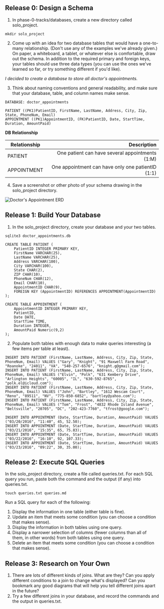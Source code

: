 ## Release 0: Design a Schema

1. In phase-0-tracks/databases, create a new directory called solo_project.
```
mkdir solo_project
```

2. Come up with an idea for two database tables that would have a one-to-many relationship. (Don't use any of the examples we've already given.) On paper, a whiteboard, a tablet, or whatever else is comfortable, draw out the schema. In addition to the required primary and foreign keys, your tables should use three data types (you can use the ones we've learned so far, or try something different if you'd like).

*I decided to create a database to store all doctor's appointments.*


3. Think about naming conventions and general readability, and make sure that your database, table, and column names make sense.

```
DATABASE: doctor_appointments

PATIENT ((PK1)PatientID, FirstName, LastName, Address, City, Zip, State, PhoneNum, Email)
APPOINTMENT ((PK1)AppointmentID, (FK)PatientID, Date, StartTime, Duration, AmountPaid)

```

**DB Relationship**

Relationship | Description 
---------------- | ----------------:
PATIENT  | One patient can have several appointments (1:M)|
APPOINTMENT  | One appointment can have only one patientID (1:1) |

4. Save a screenshot or other photo of your schema drawing in the solo_project directory.

![Doctor's Appointment ERD](https://github.com/mpletcher/phase-0-tracks/tree/master/databases/solo_project/erd_doctors_appointment.png)


## Release 1: Build Your Database
1. In the solo_project directory, create your database and your two tables.
```
sqlite3 doctor_appointments.db
```

```
CREATE TABLE PATIENT (
	PatientID INTEGER PRIMARY KEY,
	FirstName VARCHAR(25),
    LastName VARCHAR(25),
    Address VARCHAR(100),
    City VARCHAR(100),    
	State CHAR(2),
	ZIP CHAR(10),
	PhoneNum CHAR(12),
 	Email CHAR(10), 
    AppointmentID CHAR(9),
	FOREIGN KEY (AppointmentID) REFERENCES APPOINTMENT(AppointmentID)
);

CREATE TABLE APPOINTMENT (
	AppointmentID INTEGER PRIMARY KEY,
    PatientID,
	Date DATE,
    StartTime TIME,
	Duration INTEGER,
    AmountPaid Numeric(9,2)
);

```

2. Populate both tables with enough data to make queries interesting (a few items per table at least).
```
INSERT INTO PATIENT (FirstName, LastName, Address, City, Zip, State, PhoneNum, Email) VALUES ("Gary", "Knight", "91 Maxwell Farm Road", "Roanoke", "24011", "VA", "540-257-6576", "knight.g@gmail.com");
INSERT INTO PATIENT (FirstName, LastName, Address, City, Zip, State, PhoneNum, Email) VALUES ("Elvin", "Polk", "631 Kembery Drive", "Arlington Heights", "60005", "IL", "630-592-8765", "polk.el@icloud.com");
INSERT INTO PATIENT (FirstName, LastName, Address, City, Zip, State, PhoneNum, Email) VALUES ("John", "Bartley", "1612 Wescam Court", "Reno", "89511", "NV", "775-850-6852", "bartley@yahoo.com");
INSERT INTO PATIENT (FirstName, LastName, Address, City, Zip, State, PhoneNum, Email) VALUES ("Tom", "Frost", "4832 Rhode Island Avenue", "Beltsville", "20705", "DC", "202-423-7760", "tfrost@google.com");

INSERT INTO APPOINTMENT (Date, StartTime, Duration, AmountPaid) VALUES ("03/20/2016", "11:40", 45, 52.50);
INSERT INTO APPOINTMENT (Date, StartTime, Duration, AmountPaid) VALUES ("03/21/2016", "15:35", 65, 75.83);
INSERT INTO APPOINTMENT (Date, StartTime, Duration, AmountPaid) VALUES ("03/22/2016", "16:10", 92, 107.33);
INSERT INTO APPOINTMENT (Date, StartTime, Duration, AmountPaid) VALUES ("03/23/2016", "09:22", 30, 35.00);

```


## Release 2: Execute SQL Queries
In the solo_project directory, create a file called queries.txt. For each SQL query you run, paste both the command and the output (if any) into queries.txt.
```
touch queries.txt queries.md
```
Run a SQL query for each of the following:

1. Display the information in one table (either table is fine).
2. Update an item that meets some condition (you can choose a condition that makes sense).
3. Display the information in both tables using one query.
4. Display a narrower selection of columns (fewer columns than all of them, in other words) from both tables using one query.
5. Delete an item that meets some condition (you can choose a condition that makes sense).


## Release 3: Research on Your Own
1. There are lots of different kinds of joins. What are they? Can you apply different conditions to a join to change what's displayed? Can you bookmark any good diagrams that will help you tell different joins apart in the future?
2. Try a few different joins in your database, and record the commands and the output in queries.txt.